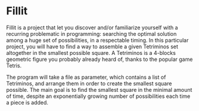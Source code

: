 # Fillit

Fillit is a project that let you discover and/or familiarize yourself with a recurring problematic in programming: searching the optimal solution among a huge set of possibilities, in a respectable timing. In this particular project, you will have to find a way to assemble a given Tetriminos set altogether in the smallest possible square. A Tetriminos is a 4-blocks geometric figure you probably already heard of, thanks to the popular game Tetris.  

The program will take a file as parameter, which contains a list of Tetriminos, and arrange them in order to create the smallest square possible. The main goal is to find the smallest square in the minimal amount of time, despite an exponentially growing number of possibilities each time a piece is added.  
